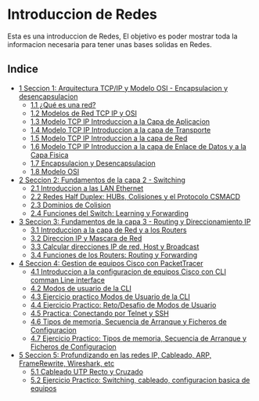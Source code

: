 # Introduccion de Redes

Esta es una introduccion de Redes, El objetivo es poder mostrar toda la informacion necesaria para tener unas bases solidas en Redes.


## Indice

* [1 Seccion 1: Arquitectura TCP/IP y Modelo OSI - Encapsulacion y desencapsulacion](https://github.com/RaulEstram/Documentaciones/tree/main/Redes/Redes%20Introduccion/Seccion%201%20Arquitectura%20TCP%20IP%20y%20Modelo%20OSI%20Encapsulacion%20y%20desencapsulacion)
    * [1.1 ¿Qué es una red?](https://github.com/RaulEstram/Documentaciones/blob/main/Redes/Redes%20Introduccion/Seccion%201%20Arquitectura%20TCP%20IP%20y%20Modelo%20OSI%20Encapsulacion%20y%20desencapsulacion/1%20Que%20es%20una%20red.md)
    * [1.2 Modelos de Red TCP IP y OSI](https://github.com/RaulEstram/Documentaciones/blob/main/Redes/Redes%20Introduccion/Seccion%201%20Arquitectura%20TCP%20IP%20y%20Modelo%20OSI%20Encapsulacion%20y%20desencapsulacion/2%20Modelos%20de%20Red%20TCP%20IP%20y%20OSI.md)
    * [1.3 Modelo TCP IP Introduccion a la Capa de Aplicacion](https://github.com/RaulEstram/Documentaciones/blob/main/Redes/Redes%20Introduccion/Seccion%201%20Arquitectura%20TCP%20IP%20y%20Modelo%20OSI%20Encapsulacion%20y%20desencapsulacion/3%20Modelo%20TCP%20IP%20Introduccion%20a%20la%20Capa%20de%20Aplicacion.md)
    * [1.4 Modelo TCP IP Introduccion a la capa de Transporte](https://github.com/RaulEstram/Documentaciones/blob/main/Redes/Redes%20Introduccion/Seccion%201%20Arquitectura%20TCP%20IP%20y%20Modelo%20OSI%20Encapsulacion%20y%20desencapsulacion/4%20Modelo%20TCP%20IP%20Introduccion%20a%20la%20capa%20de%20Transporte.md)
    * [1.5 Modelo TCP IP Introduccion a la capa de Red](https://github.com/RaulEstram/Documentaciones/blob/main/Redes/Redes%20Introduccion/Seccion%201%20Arquitectura%20TCP%20IP%20y%20Modelo%20OSI%20Encapsulacion%20y%20desencapsulacion/5%20Modelo%20TCP%20IP%20Introduccion%20a%20la%20capa%20de%20Red.md)
    * [1.6 Modelo TCP IP Introduccion a la capa de Enlace de Datos y a la Capa Fisica](https://github.com/RaulEstram/Documentaciones/blob/main/Redes/Redes%20Introduccion/Seccion%201%20Arquitectura%20TCP%20IP%20y%20Modelo%20OSI%20Encapsulacion%20y%20desencapsulacion/6%20Modelo%20TCP%20IP%20Introduccion%20a%20la%20capa%20de%20Enlace%20de%20Datos%20y%20a%20la%20Capa%20Fisica.md)
    * [1.7 Encapsulacion y Desencapsulacion](https://github.com/RaulEstram/Documentaciones/blob/main/Redes/Redes%20Introduccion/Seccion%201%20Arquitectura%20TCP%20IP%20y%20Modelo%20OSI%20Encapsulacion%20y%20desencapsulacion/7%20Encapsulacion%20y%20Desencapsulacion.md)
    * [1.8 Modelo OSI](https://github.com/RaulEstram/Documentaciones/blob/main/Redes/Redes%20Introduccion/Seccion%201%20Arquitectura%20TCP%20IP%20y%20Modelo%20OSI%20Encapsulacion%20y%20desencapsulacion/8%20Modelo%20OSI.md)
* [2 Seccion 2: Fundamentos de la capa 2 - Switching](https://github.com/RaulEstram/Documentaciones/tree/main/Redes/Redes%20Introduccion/Seccion%202%20Fundamentos%20de%20la%20capa%202%20Switching)
    * [2.1 Introduccion a las LAN Ethernet](https://github.com/RaulEstram/Documentaciones/blob/main/Redes/Redes%20Introduccion/Seccion%202%20Fundamentos%20de%20la%20capa%202%20Switching/1%20Introduccion%20a%20las%20LAN%20Ethernet.md)
    * [2.2 Redes Half Duplex: HUBs, Colisiones y el Protocolo CSMACD](https://github.com/RaulEstram/Documentaciones/blob/main/Redes/Redes%20Introduccion/Seccion%202%20Fundamentos%20de%20la%20capa%202%20Switching/2%20Redes%20Half%20Duplex%20HUBs%20Colisiones%20y%20el%20Protocolo%20CSMACD.md)
    * [2.3 Dominios de Colision](https://github.com/RaulEstram/Documentaciones/blob/main/Redes/Redes%20Introduccion/Seccion%202%20Fundamentos%20de%20la%20capa%202%20Switching/3%20Dominios%20de%20colision.md)
    * [2.4 Funciones del Switch: Learning y Forwarding](https://github.com/RaulEstram/Documentaciones/blob/main/Redes/Redes%20Introduccion/Seccion%202%20Fundamentos%20de%20la%20capa%202%20Switching/4%20Funciones%20del%20Switch%20learning%20y%20Forwarding.md)
* [3 Seccion 3: Fundamentos de la capa 3 - Routing y Direccionamiento IP](https://github.com/RaulEstram/Documentaciones/tree/main/Redes/Redes%20Introduccion/Seccion%203%20Fundamentos%20de%20la%20capa%203%20Routing%20y%20Direccionamiento%20IP)
    * [3.1 Introduccion a la capa de Red y a los Routers](https://github.com/RaulEstram/Documentaciones/blob/main/Redes/Redes%20Introduccion/Seccion%203%20Fundamentos%20de%20la%20capa%203%20Routing%20y%20Direccionamiento%20IP/1%20Introduccion%20a%20la%20capa%20de%20Red%20y%20a%20los%20Routers.md)
    * [3.2 Direccion IP y Mascara de Red](https://github.com/RaulEstram/Documentaciones/blob/main/Redes/Redes%20Introduccion/Seccion%203%20Fundamentos%20de%20la%20capa%203%20Routing%20y%20Direccionamiento%20IP/2%20Direccion%20IP%20y%20Mascara%20de%20Red.md)
    * [3.3 Calcular direcciones IP de red, Host y Broadcast](https://github.com/RaulEstram/Documentaciones/blob/main/Redes/Redes%20Introduccion/Seccion%203%20Fundamentos%20de%20la%20capa%203%20Routing%20y%20Direccionamiento%20IP/3%20Calcular%20direcciones%20IP%20de%20red%2C%20Host%20y%20Broadcast.md)
    * [3.4 Funciones de los Routers: Routing y Forwarding](https://github.com/RaulEstram/Documentaciones/blob/main/Redes/Redes%20Introduccion/Seccion%203%20Fundamentos%20de%20la%20capa%203%20Routing%20y%20Direccionamiento%20IP/4%20Funciones%20de%20los%20Routers%20Routing%20y%20Forwarding.md)
* [4 Seccion 4: Gestion de equipos Cisco con PacketTracer](https://github.com/RaulEstram/Documentaciones/tree/main/Redes/Redes%20Introduccion/Seccion%204%20Gestion%20de%20equipos%20Cisco%20packetTracer)
    * [4.1 Introduccion a la configuracion de equipos Cisco con CLI comman Line interface](https://github.com/RaulEstram/Documentaciones/blob/main/Redes/Redes%20Introduccion/Seccion%204%20Gestion%20de%20equipos%20Cisco%20packetTracer/1%20Introduccion%20a%20la%20configuracion%20de%20equipos%20Cisco%20CLI%20comman%20Line%20interface.md)
    * [4.2 Modos de usuario de la CLI](https://github.com/RaulEstram/Documentaciones/blob/main/Redes/Redes%20Introduccion/Seccion%204%20Gestion%20de%20equipos%20Cisco%20packetTracer/2%20Modos%20de%20usuario%20de%20la%20CLI.md)
    * [4.3 Ejercicio practico Modos de Usuario de la CLI](https://github.com/RaulEstram/Documentaciones/blob/main/Redes/Redes%20Introduccion/Seccion%204%20Gestion%20de%20equipos%20Cisco%20packetTracer/3%20Ejercicio%20practico%20Modos%20de%20Usuario%20de%20la%20CLI.md)
    * [4.4 Ejercicio Practico: Reto/Desafio de Modos de Usuario](https://github.com/RaulEstram/Documentaciones/blob/main/Redes/Redes%20Introduccion/Seccion%204%20Gestion%20de%20equipos%20Cisco%20packetTracer/4%20Ejercicio%20Practico%20Reto%20Desafio%20Modos%20de%20Usuario.md)
    * [4.5 Practica: Conectando por Telnet y SSH](https://github.com/RaulEstram/Documentaciones/blob/main/Redes/Redes%20Introduccion/Seccion%204%20Gestion%20de%20equipos%20Cisco%20packetTracer/5%20Practica%20conectando%20por%20Telnet%20y%20SSH.md)
    * [4.6 Tipos de memoria, Secuencia de Arranque y Ficheros de Configuracion](https://github.com/RaulEstram/Documentaciones/blob/main/Redes/Redes%20Introduccion/Seccion%204%20Gestion%20de%20equipos%20Cisco%20packetTracer/6%20Tipos%20de%20memoria%20secuencia%20de%20arranque%20y%20ficheros%20de%20configuracion.md)
    * [4.7 Ejercicio Practico: Tipos de memoria, Secuencia de Arranque y Ficheros de Configuracion](https://github.com/RaulEstram/Documentaciones/blob/main/Redes/Redes%20Introduccion/Seccion%204%20Gestion%20de%20equipos%20Cisco%20packetTracer/7%20Ejercicio%20Practico%20tipos%20de%20memoria%20secuencia%20de%20arranque%20y%20ficheros%20de%20configuracion.md)
* [5 Seccion 5: Profundizando en las redes IP, Cableado, ARP, FrameRewrite, Wireshark, etc]()
    * [5.1 Cableado UTP Recto y Cruzado]()
    * [5.2 Ejercicio Practico: Switching, cableado, configuracion basica de equipos]()